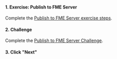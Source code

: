 <head><base target="_blank"> </head>

#### 1. Exercise: Publish to FME Server

Complete the [Publish to FME Server exercise steps](https://safe.my.trailhead.com/content/safe/modules/publish-workflows-to-the-web/exercise-publish-to-fme-server?trail_id=fme-server-authoring).

#### 2. Challenge

Complete the [Publish to FME Server Challenge](https://safe.my.trailhead.com/content/safe/modules/publish-workflows-to-the-web/exercise-publish-to-fme-server?trail_id=fme-server-authoring#challenge).

#### 3. Click "Next"


